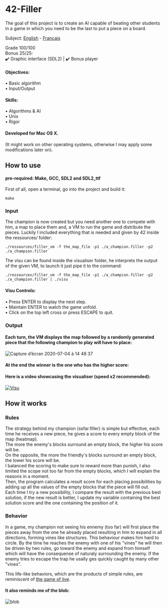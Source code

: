 # 42-Filler
The goal of this project is to create an AI capable of beating other students in a game in which you need to be the last to put a piece on a board.  

Subject: [English](https://github.com/ssfar/42-Subjects.pdf/blob/master/filler.en.pdf) - [Français](https://github.com/ssfar/42-Subjects.pdf/blob/master/filler.fr.pdf)

Grade 100/100  
Bonus 25/25:  
 :heavy_check_mark: Graphic interface (SDL2) | :heavy_check_mark: Bonus player

#### Objectives:
• Basic algorithm  
• Input/Output

#### Skills:
• Algorithms & AI  
• Unix  
• Rigor  

#### Developed for Mac OS X.  
(It might work on other operating systems, otherwise I may apply some modifications later on).

## How to use

#### pre-required: Make, GCC, SDL2 and SDL2_ttf

First of all, open a terminal, go into the project and build it:   
```  
make
```
### Input

The champion is now created but you need another one to compete with him, a map to place them and, a VM to run the game and distribute the pieces.
Luckily I included everything that is needed and given by 42 inside the ressources/ folder:
```  
./ressources/filler_vm -f the_map_file -p1 ./a_champion.filler -p2 ./a_champion.filler
```
The visu can be found inside the visualiser folder, he interprets the output of the given VM, to launch it just pipe it to the command:
```  
./ressources/filler_vm -f the_map_file -p1 ./a_champion.filler -p2 ./a_champion.filler | ./visu
```
#### Visu Controls: 
• Press ENTER to display the next step.  
• Maintain ENTER to watch the game unfold.  
• Click on the top left cross or press ESCAPE to quit.

### Output

#### Each turn, the VM displays the map followed by a randomly generated piece that the following champion to play will have to place:  
![Capture d’écran 2020-07-04 à 14 48 37](https://user-images.githubusercontent.com/45463065/86513616-f86c8280-be0b-11ea-8e1f-e097eac95fc9.png)

#### At the end the winner is the one who has the higher score:  

#### Here is a video showcasing the visualiser (speed x2 recommended):
[![Visu](https://user-images.githubusercontent.com/45463065/86514436-687e0700-be12-11ea-9a09-a82451b35aac.png)](https://www.youtube.com/watch?v=6d6l6l2jIoQ)

## How it works

### Rules  
The strategy behind my champion (ssfar.filler) is simple but effective, each time he receives a new piece, he gives a score to every empty block of the map (heatmap).  
The more the enemy's blocks surround an empty block, the higher his score will be.  
On the opposite, the more the friendly's blocks surround an empty block, the lower his score will be.  
I balanced the scoring to make sure to reward more than punish, I also limited the scope not too far from the empty blocks, which I will explain the reasons in a moment.  
Then, the program calculates a result score for each placing possibilities by adding up all the values of the empty blocks that the piece will fill out.  
Each time I try a new possibility, I compare the result with the previous best solution, if the new result is better, I update my variable containing the best solution score and the one containing the position of it.  

### Behavior  

In a game, my champion not seeing his ennemy (too far) will first place the pieces away from the one he already placed resulting in him to expand in all directions, forming vines like structures.
This behaviour makes him hard to circle.
By the time he reaches the enemy with one of his "vines" he will then be driven by two rules, go toward the enemy and expand from himself which will have the consequense of naturaly surrounding the enemy.
If the enemy tries to escape the trap he usally ges quickly caught by many other "vines".  

This life-like behaviors, which are the products of simple rules, are reminiscent of [the game of live](https://en.wikipedia.org/wiki/Conway%27s_Game_of_Life).  

#### It also reminds me of the blob: 
![blob](https://user-images.githubusercontent.com/45463065/86517105-6de54c80-be26-11ea-93a2-0b075904229c.jpg)







